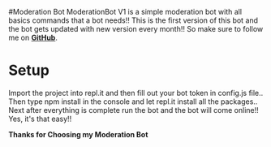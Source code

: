 #Moderation Bot 
ModerationBot V1 is a simple moderation bot with all basics commands that a bot needs!! This is the first version of this bot and the bot gets updated with new version every month!! So make sure to follow me on **[GitHub](https://github.com/ProVPrabhat)**.

# Setup
Import the project into repl.it and then fill out your bot token in config.js file.. Then type npm install in the console and let repl.it install all the packages..
Next after everything is complete run the bot and the bot will come online!! Yes, it's that easy!!


**Thanks for Choosing my Moderation Bot**
